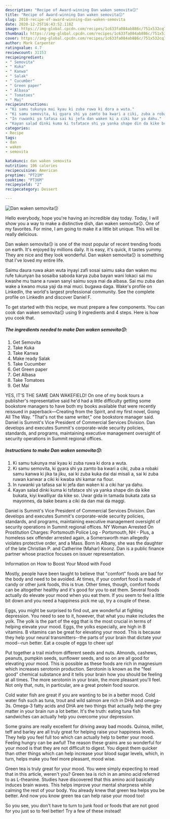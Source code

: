 ```yaml
---
description: "Recipe of Award-winning Dan waken semovita😗"
title: "Recipe of Award-winning Dan waken semovita😗"
slug: 2018-recipe-of-award-winning-dan-waken-semovita
date: 2020-12-25T16:43:52.118Z
image: https://img-global.cpcdn.com/recipes/1c633fa084ab886c/751x532cq70/dan-waken-semovita😗-recipe-main-photo.jpg
thumbnail: https://img-global.cpcdn.com/recipes/1c633fa084ab886c/751x532cq70/dan-waken-semovita😗-recipe-main-photo.jpg
cover: https://img-global.cpcdn.com/recipes/1c633fa084ab886c/751x532cq70/dan-waken-semovita😗-recipe-main-photo.jpg
author: Mark Carpenter
ratingvalue: 4.7
reviewcount: 31153
recipeingredient:
- " Semovita"
- " Kuka"
- " Kanwa"
- " Salak"
- " Cucumber"
- " Green paper"
- " Albasa"
- " Tomatoes"
- " Mai"
recipeinstructions:
- "Ki samu tukunya mai kyau ki zuba ruwa ki dora a wuta."
- "Ki samu semovita, ki gyara shi ya zamto ba kwari a ciki, zuba a robaki samu kanwa ki jika ta jiku, sai ki zuba kuka dai dai misali a, sai ki zuba ruwan kanwar a ciki ki kwaba shi kamar na flour."
- "In ruwanki ya tafasa sai ki jefa dan waken ki a ciki har ya dahu."
- "Kayan salad dinki kuma ki tsfatace shi ya yanka shape din da kike bukata, kiyi kwalliyar da kike so. Uwar gida in tamada bukata zata sa mayonnes, da bake beans a ciki da dan mai da maggi."
categories:
- Recipe
tags:
- dan
- waken
- semovita

katakunci: dan waken semovita 
nutrition: 106 calories
recipecuisine: American
preptime: "PT21M"
cooktime: "PT36M"
recipeyield: "2"
recipecategory: Dessert

---
```



![Dan waken semovita😗](https://img-global.cpcdn.com/recipes/1c633fa084ab886c/751x532cq70/dan-waken-semovita😗-recipe-main-photo.jpg)

Hello everybody, hope you're having an incredible day today. Today, I will show you a way to make a distinctive dish, dan waken semovita😗. One of my favorites. For mine, I am going to make it a little bit unique. This will be really delicious.

Dan waken semovita😗 is one of the most popular of recent trending foods on earth. It's enjoyed by millions daily. It is easy, it's quick, it tastes yummy. They are nice and they look wonderful. Dan waken semovita😗 is something that I've loved my entire life.

Saimu daura ruwa akan wuta inyayi zafi sosai saimu saka dan waken mu rufe tukunyan ba sosaiba saboda karya zuba bayan wani lokaci sai mu kwashe mu tsane a ruwan sanyi saimu soya mai da albasa. Sai mu zuba dan wake a kwano musa yaji da mai muci. bugawa daga. Wake&#39;s profile on LinkedIn, the world&#39;s largest professional community. See the complete profile on LinkedIn and discover Daniel F.


To get started with this recipe, we must prepare a few components. You can cook dan waken semovita😗 using 9 ingredients and 4 steps. Here is how you cook that.

<!--inarticleads1-->

##### The ingredients needed to make Dan waken semovita😗:

1. Get  Semovita
1. Take  Kuka
1. Take  Kanwa
1. Make ready  Salak
1. Take  Cucumber
1. Get  Green paper
1. Get  Albasa
1. Take  Tomatoes
1. Get  Mai


YES, IT&#39;S THE SAME DAN WAKEFIELD! On one of my book tours a publisher&#39;s representative said he&#39;d had a little difficulty getting some bookstore managers to have both my books available that were recently reissued in paperback—Creating from the Spirit, and my first novel, Going All The Way. &#34;That&#39;s not the same writer,&#34; one bookstore manager said. Daniel is Summit&#39;s Vice President of Commercial Services Division. Dan develops and executes Summit&#39;s corporate-wide security policies, standards, and programs, maintaining executive management oversight of security operations in Summit regional offices. 

<!--inarticleads2-->

##### Instructions to make Dan waken semovita😗:

1. Ki samu tukunya mai kyau ki zuba ruwa ki dora a wuta.
1. Ki samu semovita, ki gyara shi ya zamto ba kwari a ciki, zuba a robaki samu kanwa ki jika ta jiku, sai ki zuba kuka dai dai misali a, sai ki zuba ruwan kanwar a ciki ki kwaba shi kamar na flour.
1. In ruwanki ya tafasa sai ki jefa dan waken ki a ciki har ya dahu.
1. Kayan salad dinki kuma ki tsfatace shi ya yanka shape din da kike bukata, kiyi kwalliyar da kike so. Uwar gida in tamada bukata zata sa mayonnes, da bake beans a ciki da dan mai da maggi.


Daniel is Summit&#39;s Vice President of Commercial Services Division. Dan develops and executes Summit&#39;s corporate-wide security policies, standards, and programs, maintaining executive management oversight of security operations in Summit regional offices. NY Woman Arrested On Prostitution Charges: Portsmouth Police Log - Portsmouth, NH - Plus, a homeless sex offender arrested again, a Somersworth man allegedly violates protective order, and a Mass. Born in Albany, she was the daughter of the late Christian P. and Catherine (Mahar) Koonz. Dan is a public finance partner whose practice focuses on issuer representation. 

Information on How to Boost Your Mood with Food


Mostly, people have been taught to believe that "comfort" foods are bad for the body and need to be avoided. At times, if your comfort food is made of candy or other junk foods, this is true. Other times, though, comfort foods can be altogether healthy and it's good for you to eat them. Several foods actually do elevate your mood when you eat them. If you seem to feel a little bit down and you need a happiness pick me up, try a couple of these.

Eggs, you might be surprised to find out, are wonderful at fighting depression. You need to see to it, however, that what you make includes the yolk. The yolk is the part of the egg that is the most crucial in terms of helping elevate your mood. Eggs, the yolks especially, are high in B vitamins. B vitamins can be great for elevating your mood. This is because they help your neural transmitters--the parts of your brain that dictate your mood--run better. Eat a couple of eggs to cheer up!

Put together a trail mixfrom different seeds and nuts. Almonds, cashews, peanuts, pumpkin seeds, sunflower seeds, and so on are all good for elevating your mood. This is possible as these foods are rich in magnesium which increases serotonin production. Serotonin is known as the "feel good" chemical substance and it tells your brain how you should be feeling at all times. The more serotonin in your brain, the more pleasant you'll feel. Not only that, nuts, in particular, are a great protein food source.

Cold water fish are great if you are wanting to be in a better mood. Cold water fish such as tuna, trout and wild salmon are rich in DHA and omega-3s. Omega-3 fatty acids and DHA are two things that actually help the grey matter in your brain run a lot better. It's the truth: eating tuna fish sandwiches can actually help you overcome your depression. 

Some grains are really excellent for driving away bad moods. Quinoa, millet, teff and barley are all truly great for helping raise your happiness levels. They help you feel full too which can actually help to better your mood. Feeling hungry can be awful! The reason these grains are so wonderful for your mood is that they are not difficult to digest. You digest them quicker than other things which can help increase your blood sugar levels, which, in turn, helps make you feel more pleasant, mood wise.

Green tea is truly great for your mood. You were simply expecting to read that in this article, weren't you? Green tea is rich in an amino acid referred to as L-theanine. Studies have discovered that this amino acid basically induces brain waves. This helps improve your mental sharpness while calming the rest of your body. You already knew that green tea helps you be better. And now you know green tea can help raise your mood too!

So you see, you don't have to turn to junk food or foods that are not good for you just so to feel better! Try a few of these instead!

